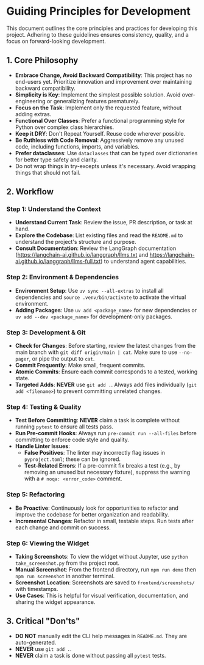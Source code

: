 # Guiding Principles for Development

This document outlines the core principles and practices for developing this project. Adhering to these guidelines ensures consistency, quality, and a focus on forward-looking development.

## 1. Core Philosophy

- **Embrace Change, Avoid Backward Compatibility**: This project has no end-users yet. Prioritize innovation and improvement over maintaining backward compatibility.
- **Simplicity is Key**: Implement the simplest possible solution. Avoid over-engineering or generalizing features prematurely.
- **Focus on the Task**: Implement only the requested feature, without adding extras.
- **Functional Over Classes**: Prefer a functional programming style for Python over complex class hierarchies.
- **Keep it DRY**: Don't Repeat Yourself. Reuse code wherever possible.
- **Be Ruthless with Code Removal**: Aggressively remove any unused code, including functions, imports, and variables.
- **Prefer dataclasses**: Use `dataclasses` that can be typed over dictionaries for better type safety and clarity.
- Do not wrap things in try-excepts unless it's necessary. Avoid wrapping things that should not fail.

## 2. Workflow

### Step 1: Understand the Context

- **Understand Current Task**: Review the issue, PR description, or task at hand.
- **Explore the Codebase**: List existing files and read the `README.md` to understand the project's structure and purpose.
- **Consult Documentation**: Review the LangGraph documentation (https://langchain-ai.github.io/langgraph/llms.txt and https://langchain-ai.github.io/langgraph/llms-full.txt) to understand agent capabilities.

### Step 2: Environment & Dependencies

- **Environment Setup**: Use `uv sync --all-extras` to install all dependencies and `source .venv/bin/activate` to activate the virtual environment.
- **Adding Packages**: Use `uv add <package_name>` for new dependencies or `uv add --dev <package_name>` for development-only packages.

### Step 3: Development & Git

- **Check for Changes**: Before starting, review the latest changes from the main branch with `git diff origin/main | cat`. Make sure to use `--no-pager`, or pipe the output to `cat`.
- **Commit Frequently**: Make small, frequent commits.
- **Atomic Commits**: Ensure each commit corresponds to a tested, working state.
- **Targeted Adds**: **NEVER** use `git add .`. Always add files individually (`git add <filename>`) to prevent committing unrelated changes.

### Step 4: Testing & Quality

- **Test Before Committing**: **NEVER** claim a task is complete without running `pytest` to ensure all tests pass.
- **Run Pre-commit Hooks**: Always run `pre-commit run --all-files` before committing to enforce code style and quality.
- **Handle Linter Issues**:
  - **False Positives**: The linter may incorrectly flag issues in `pyproject.toml`; these can be ignored.
  - **Test-Related Errors**: If a pre-commit fix breaks a test (e.g., by removing an unused but necessary fixture), suppress the warning with a `# noqa: <error_code>` comment.

### Step 5: Refactoring

- **Be Proactive**: Continuously look for opportunities to refactor and improve the codebase for better organization and readability.
- **Incremental Changes**: Refactor in small, testable steps. Run tests after each change and commit on success.

### Step 6: Viewing the Widget

- **Taking Screenshots**: To view the widget without Jupyter, use `python take_screenshot.py` from the project root.
- **Manual Screenshot**: From the frontend directory, run `npm run demo` then `npm run screenshot` in another terminal.
- **Screenshot Location**: Screenshots are saved to `frontend/screenshots/` with timestamps.
- **Use Cases**: This is helpful for visual verification, documentation, and sharing the widget appearance.

## 3. Critical "Don'ts"

- **DO NOT** manually edit the CLI help messages in `README.md`. They are auto-generated.
- **NEVER** use `git add .`.
- **NEVER** claim a task is done without passing all `pytest` tests.
